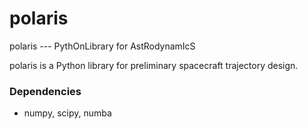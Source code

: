 # polaris
 polaris --- PythOnLibrary for AstRodynamIcS

polaris is a Python library for preliminary spacecraft trajectory design. 

### Dependencies
- numpy, scipy, numba


